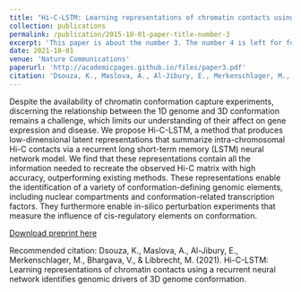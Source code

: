 ```yaml
---
title: "Hi-C-LSTM: Learning representations of chromatin contacts using a recurrent neural network identifies genomic drivers of conformation"
collection: publications
permalink: /publication/2015-10-01-paper-title-number-3
excerpt: 'This paper is about the number 3. The number 4 is left for future work.'
date: 2021-10-01
venue: 'Nature Communications'
paperurl: 'http://academicpages.github.io/files/paper3.pdf'
citation: 'Dsouza, K., Maslova, A., Al-Jibury, E., Merkenschlager, M., Bhargava, V., & Libbrecht, M. (2021). Hi-C-LSTM: Learning representations of chromatin contacts using a recurrent neural network identifies genomic drivers of 3D genome conformation.'
---
```

Despite the availability of chromatin conformation capture experiments, discerning the relationship between the 1D genome and 3D conformation remains a challenge, which limits our understanding of their affect on gene expression and disease. We propose Hi-C-LSTM, a method that produces low-dimensional latent representations that summarize intra-chromosomal Hi-C contacts via a recurrent long short-term memory (LSTM) neural network model. We find that these representations contain all the information needed to recreate the observed Hi-C matrix with high accuracy, outperforming existing methods. These representations enable the identification of a variety of conformation-defining genomic elements, including nuclear compartments and conformation-related transcription factors. They furthermore enable in-silico perturbation experiments that measure the influence of cis-regulatory elements on conformation. 

[Download preprint here](https://assets.researchsquare.com/files/rs-878825/v1_covered.pdf?c=1633106140)

Recommended citation: Dsouza, K., Maslova, A., Al-Jibury, E., Merkenschlager, M., Bhargava, V., & Libbrecht, M. (2021). Hi-C-LSTM: Learning representations of chromatin contacts using a recurrent neural network identifies genomic drivers of 3D genome conformation.